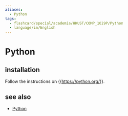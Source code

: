 ```yaml
---
aliases:
  - Python
tags:
  - flashcard/special/academia/HKUST/COMP_1029P/Python
  - language/in/English
---
```


# Python

## installation

Follow the instructions on {{<https://python.org/>}}. <!--SR:!2024-12-29,255,330-->

## see also

- [Python](../../../../general/Python%20(programming%20language).md)
